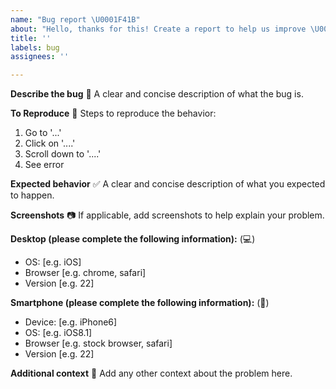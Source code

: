 ```yaml
---
name: "Bug report \U0001F41B"
about: "Hello, thanks for this! Create a report to help us improve \U0001F680"
title: ''
labels: bug
assignees: ''

---
```


**Describe the bug** 📝
A clear and concise description of what the bug is.

**To Reproduce** 🔄
Steps to reproduce the behavior:
1. Go to '...'
2. Click on '....'
3. Scroll down to '....'
4. See error

**Expected behavior** ✅
A clear and concise description of what you expected to happen.

**Screenshots** 📷
If applicable, add screenshots to help explain your problem.

**Desktop (please complete the following information):** (💻)
 - OS: [e.g. iOS]
 - Browser [e.g. chrome, safari]
 - Version [e.g. 22]

**Smartphone (please complete the following information):** (📱)
 - Device: [e.g. iPhone6]
 - OS: [e.g. iOS8.1]
 - Browser [e.g. stock browser, safari]
 - Version [e.g. 22]

**Additional context** 📌
Add any other context about the problem here.
